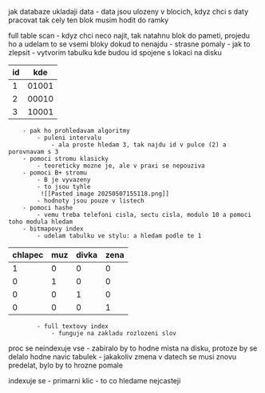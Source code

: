 jak databaze ukladaji data
	- data jsou ulozeny v blocich, kdyz chci s daty pracovat tak cely ten blok musim hodit do ramky

full table scan
	- kdyz chci neco najit, tak natahnu blok do pameti, projedu ho a udelam to se vsemi bloky dokud to nenajdu
	- strasne pomaly
	- jak to zlepsit
		- vytvorim tabulku kde budou id spojene s lokaci na disku

| id  | kde   |
| --- | ----- |
| 1   | 01001 |
| 2   | 00010 |
| 3   | 10001 |
		- pak ho prohledavam algoritmy
			- puleni intervalu
				- ala proste hledam 3, tak najdu id v pulce (2) a porovnavam s 3
		- pomoci stromu klasicky
			- teoreticky mozne je, ale v praxi se nepouziva
		- pomoci B+ stromu
			- B je vyvazeny
			- to jsou tyhle
			 ![[Pasted image 20250507155118.png]]
			- hodnoty jsou pouze v listech
		- pomoci hashe
			- vemu treba telefoni cisla, sectu cisla, modulo 10 a pomoci toho modula hledam
		- bitmapovy index
			- udelam tabulku ve stylu: a hledam podle te 1

| chlapec | muz | divka | zena |
| ------- | --- | ----- | ---- |
| 1       | 0   | 0     | 0    |
| 0       | 1   | 0     | 0    |
| 0       | 0   | 1     | 0    |
| 0       | 0   | 0     | 1    |
			- full textovy index
				- funguje na zakladu rozlozeni slov
proc se neindexuje vse
	- zabiralo by to hodne mista na disku, protoze by se delalo hodne navic tabulek
	- jakakoliv zmena v datech se musi znovu predelat, bylo by to hrozne pomale

indexuje se 
	- primarni klic
	- to co hledame nejcasteji